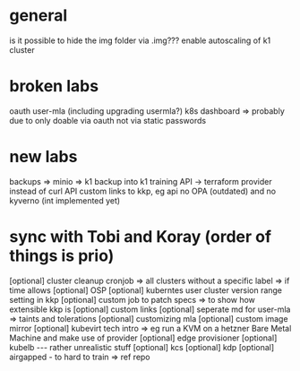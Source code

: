 # general
is it possible to hide the img folder via .img???
enable autoscaling of k1 cluster

# broken labs
oauth
user-mla (including upgrading usermla?)
k8s dashboard => probably due to only doable via oauth not via static passwords

# new labs
backups => minio => k1 backup into k1 training
API -> terraform provider instead of curl API
custom links to kkp, eg api
no OPA (outdated) and no kyverno (int implemented yet) 

# sync with Tobi and Koray (order of things is prio)
[optional] cluster cleanup cronjob => all clusters without a specific label => if time allows
[optional] OSP
[optional] kuberntes user cluster version range setting in kkp
[optional] custom job to patch specs => to show how extensible kkp is
[optional] custom links
[optional] seperate md for user-mla => taints and tolerations
[optional] customizing mla
[optional] custom image mirror
[optional] kubevirt tech intro => eg run a KVM on a hetzner Bare Metal Machine and make use of provider
[optional] edge provisioner 
[optional] kubelb
--- rather unrealistic stuff
[optional] kcs
[optional] kdp
[optional] airgapped - to hard to train => ref repo